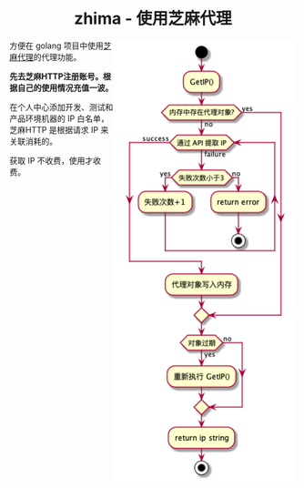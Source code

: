 <h1 align="center">zhima - 使用芝麻代理</h1>

<img align="right" width="320px" src="./docs/diagrams/out/activity/activity.png">

方便在 golang 项目中使用[芝麻代理](http://h.zhimaruanjian.com/)的代理功能。

**先去芝麻HTTP注册账号。根据自己的使用情况充值一波。**

在个人中心添加开发、测试和产品环境机器的 IP 白名单，芝麻HTTP 是根据请求 IP 来关联消耗的。

获取 IP 不收费，使用才收费。
